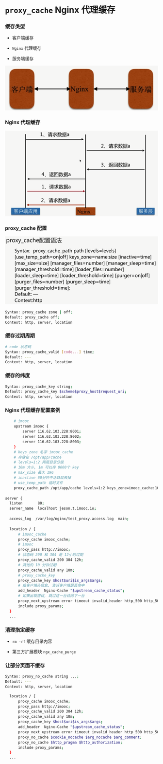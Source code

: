 # `proxy_cache` Nginx 代理缓存

### 缓存类型

- 客户端缓存

- `Nginx` 代理缓存

- 服务端缓存

![](./media/cache-types.png)

### Nginx 代理缓存

![](./media/proxy-cache.png)

### proxy_cache 配置

![](./media/proxy-cache-config.png)

```bash
Syntax: proxy_cache zone | off;
Default: proxy_cache off;
Context: http, server, location
```

### 缓存过期周期

```bash
# code 状态码
Syntax: proxy_cache_valid [code...] time;
Default: ---
Context: http, server, location
```

### 缓存的纬度

```bash
Syntax: proxy_cache_key string;
Default: proxy_cache_key $scheme$proxy_host$request_uri;
Context: http, server, location
```

### Nginx 代理缓存配置案例

```bash
    # imooc
    upstream imooc {
        server 116.62.103.228:8001;
        server 116.62.103.228:8002;
        server 116.62.103.228:8003;
    }
    # keys_zone 名字 imooc_cache
    # 存放在 /opt/app/cache
    # levels=1:2 两层目录分级
    # 10m 大小, 1m 可以存 8000个 key
    # max_size 最大 19G
    # inactive 60分钟不活跃就去掉
    # use_temp_path 临时文件
    proxy_cache_path /opt/app/cache levels=1:2 keys_zone=imooc_cache:10m max_size=10g inactive=60m use_temp_path=off;

server {
  listen       80;
  server_name  localhost jeson.t.imooc.io;

  access_log  /var/log/nginx/test_proxy.access.log  main;
  
  location / {
      # imooc_cache
      proxy_cache imooc_cache;
      # imooc
      proxy_pass http://imooc;
      # 状态码 200 和 304 是 12小时过期
      proxy_cache_valid 200 304 12h;
      # 其他的 10 分钟过期
      proxy_cache_valid any 10m;
      # proxy_cache_key
      proxy_cache_key $host$uri$is_args$args;
      # 给客户端头信息, 告诉客户端是否命中
      add_header  Nginx-Cache "$upstream_cache_status";  
      # 如果出现错误, 跳过这一台访问下一台
      proxy_next_upstream error timeout invalid_header http_500 http_502 http_503 http_504;
      include proxy_params;
  }
  ...
```

### 清理指定缓存

- `rm -rf` 缓存目录内容

- 第三方扩展模块 `ngx_cache_purge`

### 让部分页面不缓存

```bash
Syntax: proxy_no_cache string ...;
Default: ---
Context: http, server, location
```

```bash {9,10}
  location / {
      proxy_cache imooc_cache;
      proxy_pass http://imooc;
      proxy_cache_valid 200 304 12h;
      proxy_cache_valid any 10m;
      proxy_cache_key $host$uri$is_args$args;
      add_header  Nginx-Cache "$upstream_cache_status";  
      proxy_next_upstream error timeout invalid_header http_500 http_502 http_503 http_504;
      proxy_no_cache $cookie_nocache $arg_nocache $arg_comment;
      proxy_no_cache $http_pragma $http_authorization;
      include proxy_params;
  }
  ...
```